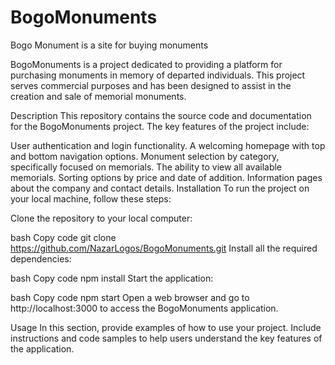 # BogoMonuments
Bogo Monument is a site for buying monuments

BogoMonuments is a project dedicated to providing a platform for  purchasing monuments in memory of departed individuals. This project serves commercial purposes and has been designed to assist in the creation and sale of memorial monuments.

Description
This repository contains the source code and documentation for the BogoMonuments project. The key features of the project include:

User authentication and login functionality.
A welcoming homepage with top and bottom navigation options.
Monument selection by category, specifically focused on memorials.
The ability to view all available memorials.
Sorting options by price and date of addition.
Information pages about the company and contact details.
Installation
To run the project on your local machine, follow these steps:

Clone the repository to your local computer:

bash
Copy code
git clone https://github.com/NazarLogos/BogoMonuments.git
Install all the required dependencies:

bash
Copy code
npm install
Start the application:

bash
Copy code
npm start
Open a web browser and go to http://localhost:3000 to access the BogoMonuments application.

Usage
In this section, provide examples of how to use your project. Include instructions and code samples to help users understand the key features of the application.
